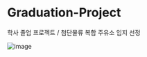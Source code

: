 # Graduation-Project
학사 졸업 프로젝트 / 첨단물류 복합 주유소 입지 선정

![image](https://github.com/jiseong99/Graduation-Project/assets/137580822/2f84e35b-854b-4b39-9c1c-1181bd38a14c)

